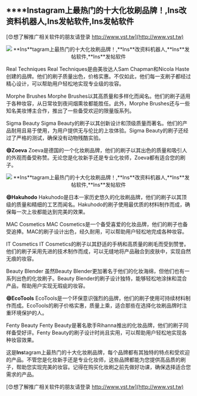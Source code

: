 ## ****Ins**tagram上最热门的十大化妆刷品牌！,**Ins**改资料机器人,**Ins**发帖软件,**Ins**发帖软件**

[😍想了解推广相关软件的朋友请登录 http://www.vst.tw](http://www.vst.tw)

 <center><img src="https://vst.tw/MP4/tuiguang/png/1.png" alt="**Ins**tagram上最热门的十大化妆刷品牌！,**Ins**改资料机器人,**Ins**发帖软件,**Ins**发帖软件"></center>

Real Techniques
Real Techniques是由美妆达人Sam Chapman和Nicola Haste创建的品牌。他们的刷子质量出色，价格实惠。不仅如此，他们每一支刷子都经过精心设计，可以帮助用户轻松地实现专业级的妆容。

Morphe Brushes
Morphe Brushes以其高质量和多样化而闻名。他们的刷子适用于各种妆容，从日常妆到夜间烟熏妆都能胜任。此外，Morphe Brushes还与一些知名美妆博主合作，推出了一些备受欢迎的限量版系列。

Sigma Beauty
Sigma Beauty的刷子以其创新设计和顶级质量而著名。他们的产品耐用且易于使用，为用户提供无与伦比的上妆体验。Sigma Beauty的刷子还经过了严格的测试，确保没有动物残酷实验。

**😄Zoeva**
Zoeva是德国的一个化妆刷品牌，他们的刷子以其出色的质量和吸引人的外观而备受称赞。无论您是化妆新手还是专业化妆师，Zoeva都有适合您的刷子。

 <center><img src="https://vst.tw/MP4/tuiguang/png/5.png" alt="**Ins**tagram上最热门的十大化妆刷品牌！,**Ins**改资料机器人,**Ins**发帖软件,**Ins**发帖软件"></center>

**😄Hakuhodo**
Hakuhodo是日本一家历史悠久的化妆刷品牌，他们的刷子以其顶级的质量和精细的工艺而闻名。Hakuhodo的刷子使用最优质的材料制作而成，确保每一次上妆都能达到完美的效果。

MAC Cosmetics
MAC Cosmetics是一个备受喜爱的化妆品牌，他们的刷子也备受追捧。MAC的刷子设计出色，经久耐用，可以帮助用户轻松地完成各种妆容。

IT Cosmetics
IT Cosmetics的刷子以其舒适的手柄和高质量的刷毛而受到赞誉。他们的刷子采用先进的技术制作而成，可以无缝地将产品融合到皮肤中，实现自然无痕的妆容。

Beauty Blender
虽然Beauty Blender更加著名于他们的化妆海绵，但他们也有一系列出色的化妆刷子。Beauty Blender的刷子设计独特，能够轻松地涂抹和混合产品，帮助用户实现无瑕疵的妆容。

**😄EcoTools**
EcoTools是一个环保意识强烈的品牌，他们的刷子使用可持续材料制作而成。EcoTools的刷子价格实惠，质量上乘，适合那些在选择化妆刷品牌时注重环境保护的人。

Fenty Beauty
Fenty Beauty是著名歌手Rihanna推出的化妆品牌，他们的刷子同样备受好评。Fenty Beauty的刷子设计时尚且实用，可以帮助用户轻松地实现各种妆容效果。

这是**Ins**tagram上最热门的十大化妆刷品牌，每个品牌都有其独特的特点和受欢迎的产品。不管您是化妆新手还是专业化妆师，这些品牌都能为您提供高品质的刷子，帮助您实现完美的妆容。记得在购买化妆刷之前先做好功课，确保选择适合您需求的产品。

[😍想了解推广相关软件的朋友请登录 http://www.vst.tw](http://www.vst.tw)



